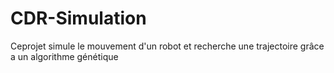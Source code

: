 # CDR-Simulation
Ceprojet simule le mouvement d'un robot et recherche une trajectoire grâce a un algorithme génétique
